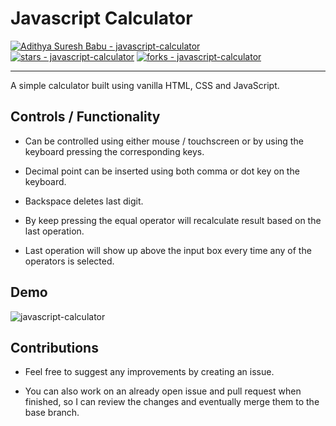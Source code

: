 # Javascript Calculator

[![Adithya Suresh Babu - javascript-calculator](https://img.shields.io/static/v1?label=AlexFlorides&message=javascript-calculator&color=blue&logo=github)](https://github.com/Adithya-ScriptKindle/javaascript_simple_calculator "Go to GitHub repo")
[![stars - javascript-calculator](https://img.shields.io/github/stars/Adithya-ScriptKindle/javascript-calculator?style=social)](https://github.com/Adithya-ScriptKindle/javascript-calculator)
[![forks - javascript-calculator](https://img.shields.io/github/forks/Adithya-ScriptKindle/javascript-calculator?style=social)](https://github.com/Adithya-ScriptKindle/javascript-calculator)

---

A simple calculator built using vanilla HTML, CSS and JavaScript.

## Controls / Functionality

- Can be controlled using either mouse / touchscreen or by using the keyboard pressing the corresponding keys.

- Decimal point can be inserted using both comma or dot key on the keyboard.

- Backspace deletes last digit.

- By keep pressing the equal operator will recalculate result based on the last operation.

- Last operation will show up above the input box every time any of the operators is selected.

## Demo

![javascript-calculator](https://user-images.githubusercontent.com/47948084/230783857-6933cdde-4cba-43f5-8aeb-ef992d9507dc.png)

## Contributions

- Feel free to suggest any improvements by creating an issue.

- You can also work on an already open issue and pull request when finished, so I can review the changes and eventually merge them to the base branch.